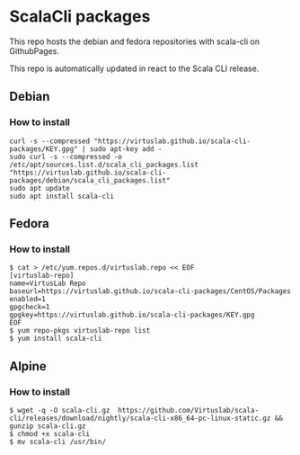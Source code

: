 # ScalaCli packages

This repo hosts the debian and fedora repositories with scala-cli on GithubPages. 

This repo is automatically updated in react to the Scala CLI release.

## Debian 

### How to install

```
curl -s --compressed "https://virtuslab.github.io/scala-cli-packages/KEY.gpg" | sudo apt-key add -
sudo curl -s --compressed -o /etc/apt/sources.list.d/scala_cli_packages.list "https://virtuslab.github.io/scala-cli-packages/debian/scala_cli_packages.list"
sudo apt update
sudo apt install scala-cli
``` 

## Fedora

### How to install

```
$ cat > /etc/yum.repos.d/virtuslab.repo << EOF
[virtuslab-repo]
name=VirtusLab Repo
baseurl=https://virtuslab.github.io/scala-cli-packages/CentOS/Packages
enabled=1
gpgcheck=1
gpgkey=https://virtuslab.github.io/scala-cli-packages/KEY.gpg
EOF
$ yum repo-pkgs virtuslab-repo list
$ yum install scala-cli
```

## Alpine

### How to install
```
$ wget -q -O scala-cli.gz  https://github.com/Virtuslab/scala-cli/releases/download/nightly/scala-cli-x86_64-pc-linux-static.gz && gunzip scala-cli.gz
$ chmod +x scala-cli
$ mv scala-cli /usr/bin/
```